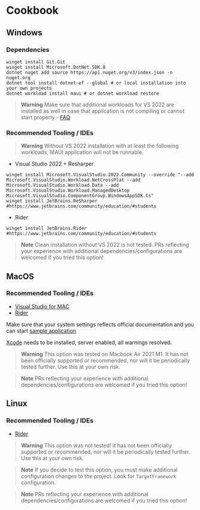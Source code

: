 # Cookbook

## Windows

### Dependencies

```pwsh
winget install Git.Git
winget install Microsoft.DotNet.SDK.8
dotnet nuget add source https://api.nuget.org/v3/index.json -n nuget.org
dotnet tool install dotnet-ef --global # or local installation into your own projects
dotnet workload install maui # or dotnet workload restore
```

> **Warning** Make sure that additional workloads for VS 2022 are installed as well in case that application is not compiling or cannot start properly - [FAQ](https://github.com/nesfit/ICS/wiki/Projekt-CookBook-nelze-vůbec-spustit)

### Recommended Tooling / IDEs

> **Warning** Without VS 2022 installation with at least the following workloads, MAUI application will not be runnable.

- Visual Studio 2022 + Resharper
```
winget install Microsoft.VisualStudio.2022.Community --override "--add Microsoft.VisualStudio.Workload.NetCrossPlat --add Microsoft.VisualStudio.Workload.Data --add Microsoft.VisualStudio.Workload.ManagedDesktop Microsoft.VisualStudio.ComponentGroup.WindowsAppSDK.Cs"
winget install JetBrains.ReSharper #https://www.jetbrains.com/community/education/#students
```

- Rider
```
winget install JetBrains.Rider #https://www.jetbrains.com/community/education/#students
```

> **Note** Clean installation without VS 2022 is not tested. PRs reflecting your experience with additional dependencies/configurations are welcomed if you tried this option!

## MacOS

### Recommended Tooling / IDEs
- [Visual Studio for MAC](https://visualstudio.microsoft.com/vs/mac/)
- [Rider](https://www.jetbrains.com/rider/)

Make sure that your system settings reflects official documentation and you can start [sample application](https://learn.microsoft.com/en-us/dotnet/maui/macos/cli?view=net-maui-7.0)

[Xcode](https://apps.apple.com/us/app/xcode/id497799835?mt=12) needs to be installed, server enabled, all warnings resolved.

> **Warning** This option was tested on Macbook Air 2021 M1. It has not been officially supported or recommended, nor will it be periodically tested further. Use this at your own risk.

> **Note** PRs reflecting your experience with additional dependencies/configurations are welcomed if you tried this option!

## Linux

### Recommended Tooling / IDEs
- [Rider](https://www.jetbrains.com/rider/)

> **Warning** This option was not tested! It has not been officially supported or recommended, nor will it be periodically tested further. Use this at your own risk.

> **Note** If you decide to test this option, you must make additional configuration changes to the project. Look for `TargetFramework` configuration.

> **Note** PRs reflecting your experience with additional dependencies/configurations are welcomed if you tried this option!
